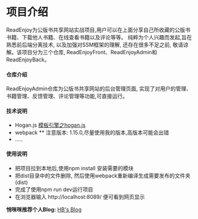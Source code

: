# 项目介绍
ReadEnjoy为公版书共享网站实战项目,用户可以在上面分享自己所收藏的公版书书籍、下载他人书籍、在线查看书籍以及评论等等。 纯粹为个人兴趣而发起,旨在熟悉前后端分离技术, 以及加强对SSM框架的理解, 还存在很多不足之前, 敬请谅解。该项目分为三个仓库, ReadEnjoyFront、ReadEnjoyAdmin和ReadEnjoyBack。

#### 仓库介绍
ReadEnjoyAdmin仓库为公版书共享网站的后台管理页面, 实现了对用户的管理、书籍管理、反馈管理、评论管理等功能,可直接运行。

#### 技术说明
- Hogan.js  [模板引擎之hogan.js](cnblogs.com/zhangruiqi/p/8547268.html)
- webpack  ** 注意版本: 1.15.0,尽量使用我的版本,高版本可能会出错
- .....
#### 使用说明
- 把项目拉到本地后,使用npm install 安装需要的模块
- 把dist目录中的文件删除, 然后使用webpack重新编译生成需要发布的文件夹(dist)
- 完成了使用npm run dev运行项目
- 在浏览器输入 http://localhost:8089/ 便可看到网页显示<br>

**悄咪咪推荐个人Blog:** [HB's Blog](http://www.huangbin.fun)
